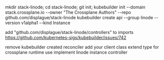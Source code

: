 
mkdir stack-linode; cd stack-linode; git init;
kubebuilder init --domain stack.crossplane.io --owner "The Crossplane Authors" --repo github.com/displague/stack-linode
kubebuilder create api --group linode --version v1alpha1 --kind Instance


add "github.com/displague/stack-linode/controllers" to imports
https://github.com/kubernetes-sigs/kubebuilder/issues/742

remove kubebuilder created reconciler
add your client class
extend type for crossplane runtime use
implement linode instance controller

